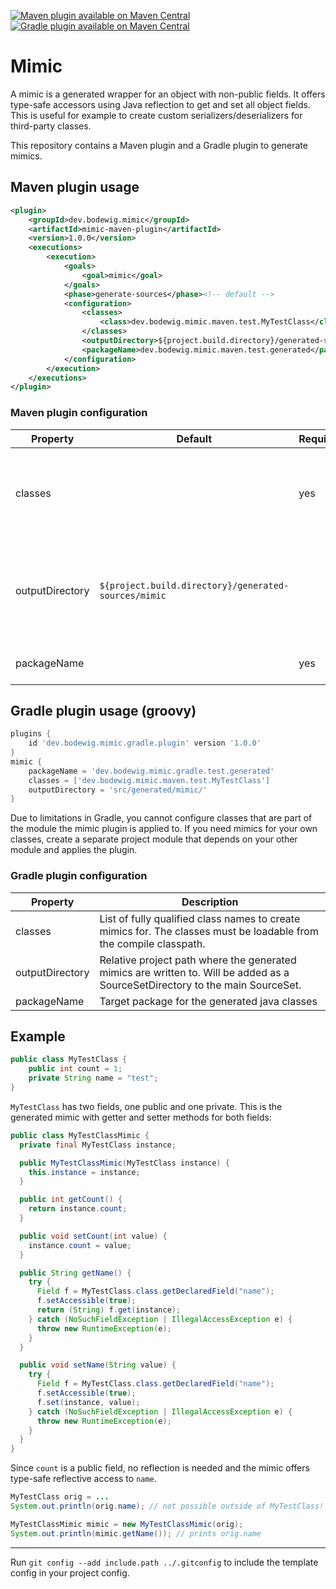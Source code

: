[![Maven plugin available on Maven Central](https://img.shields.io/maven-central/v/dev.bodewig.mimic/mimic-maven-plugin?label=Maven%20plugin%20available%20on%20Maven%20Central)](https://central.sonatype.com/artifact/dev.bodewig.mimic/mimic-maven-plugin)
[![Gradle plugin available on Maven Central](https://img.shields.io/maven-central/v/dev.bodewig.mimic/mimic-gradle-plugin?label=Gradle%20plugin%20available%20on%20Maven%20Central)](https://central.sonatype.com/artifact/dev.bodewig.mimic/mimic-gradle-plugin)

# Mimic

A mimic is a generated wrapper for an object with non-public fields.
It offers type-safe accessors using Java reflection to get and set all object fields.
This is useful for example to create custom serializers/deserializers for third-party classes.

This repository contains a Maven plugin and a Gradle plugin to generate mimics.

## Maven plugin usage

```xml
<plugin>
	<groupId>dev.bodewig.mimic</groupId>
	<artifactId>mimic-maven-plugin</artifactId>
	<version>1.0.0</version>
	<executions>
		<execution>
			<goals>
				<goal>mimic</goal>
			</goals>
			<phase>generate-sources</phase><!-- default -->
			<configuration>
				<classes>
					<class>dev.bodewig.mimic.maven.test.MyTestClass</class>
				</classes>
				<outputDirectory>${project.build.directory}/generated-sources/mimic</outputDirectory><!-- default -->
				<packageName>dev.bodewig.mimic.maven.test.generated</packageName>
			</configuration>
		</execution>
	</executions>
</plugin>
```

### Maven plugin configuration

| Property | Default | Required | Description |
| -------- | ------- | -------- | ----------- |
| classes | | yes | List of fully qualified class names to create mimics for. The classes must be loadable from the compile classpath. |
| outputDirectory | `${project.build.directory}/generated-sources/mimic` |  | Relative project path where the generated mimics are written to. Will be added as a SourceSetDirectory to the main SourceSet. |
| packageName | | yes | Target package for the generated java classes |


## Gradle plugin usage (groovy)

```groovy
plugins {
	id 'dev.bodewig.mimic.gradle.plugin' version '1.0.0'
}
mimic {
	packageName = 'dev.bodewig.mimic.gradle.test.generated'
	classes = ['dev.bodewig.mimic.maven.test.MyTestClass']
	outputDirectory = 'src/generated/mimic/'
}
```

Due to limitations in Gradle, you cannot configure classes that are part of the module the mimic plugin is applied to.
If you need mimics for your own classes, create a separate project module that depends on your other module and applies the plugin.

### Gradle plugin configuration

| Property | Description |
| -------- | ----------- |
| classes | List of fully qualified class names to create mimics for. The classes must be loadable from the compile classpath. |
| outputDirectory | Relative project path where the generated mimics are written to. Will be added as a SourceSetDirectory to the main SourceSet. |
| packageName | Target package for the generated java classes |


## Example

```java
public class MyTestClass {
	public int count = 1;
	private String name = "test";
}
```

`MyTestClass` has two fields, one public and one private. This is the generated mimic with getter and setter methods for both fields:

```java
public class MyTestClassMimic {
  private final MyTestClass instance;

  public MyTestClassMimic(MyTestClass instance) {
    this.instance = instance;
  }

  public int getCount() {
    return instance.count;
  }

  public void setCount(int value) {
    instance.count = value;
  }

  public String getName() {
    try {
      Field f = MyTestClass.class.getDeclaredField("name");
      f.setAccessible(true);
      return (String) f.get(instance);
    } catch (NoSuchFieldException | IllegalAccessException e) {
      throw new RuntimeException(e);
    }
  }

  public void setName(String value) {
    try {
      Field f = MyTestClass.class.getDeclaredField("name");
      f.setAccessible(true);
      f.set(instance, value);
    } catch (NoSuchFieldException | IllegalAccessException e) {
      throw new RuntimeException(e);
    }
  }
}
```

Since `count` is a public field, no reflection is needed and the mimic offers type-safe  reflective access to `name`.

```java
MyTestClass orig = ...
System.out.println(orig.name); // not possible outside of MyTestClass!

MyTestClassMimic mimic = new MyTestClassMimic(orig);
System.out.println(mimic.getName()); // prints orig.name
```


---

Run `git config --add include.path ../.gitconfig` to include the template config in your project config.
